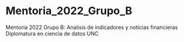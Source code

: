 # Mentoria_2022_Grupo_B
Mentoria 2022 Grupo B: Analisis de indicadores y noticias financieras Diplomatura en ciencia de datos UNC
